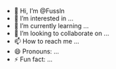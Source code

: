 - 👋 Hi, I’m @Fussln
- 👀 I’m interested in ...
- 🌱 I’m currently learning ...
- 💞️ I’m looking to collaborate on ...
- 📫 How to reach me ...
- 😄 Pronouns: ...
- ⚡ Fun fact: ...

<!---
Fussln/Fussln is a ✨ special ✨ repository because its `README.md` (this file) appears on your GitHub profile.
You can click the Preview link to take a look at your changes.
--->
